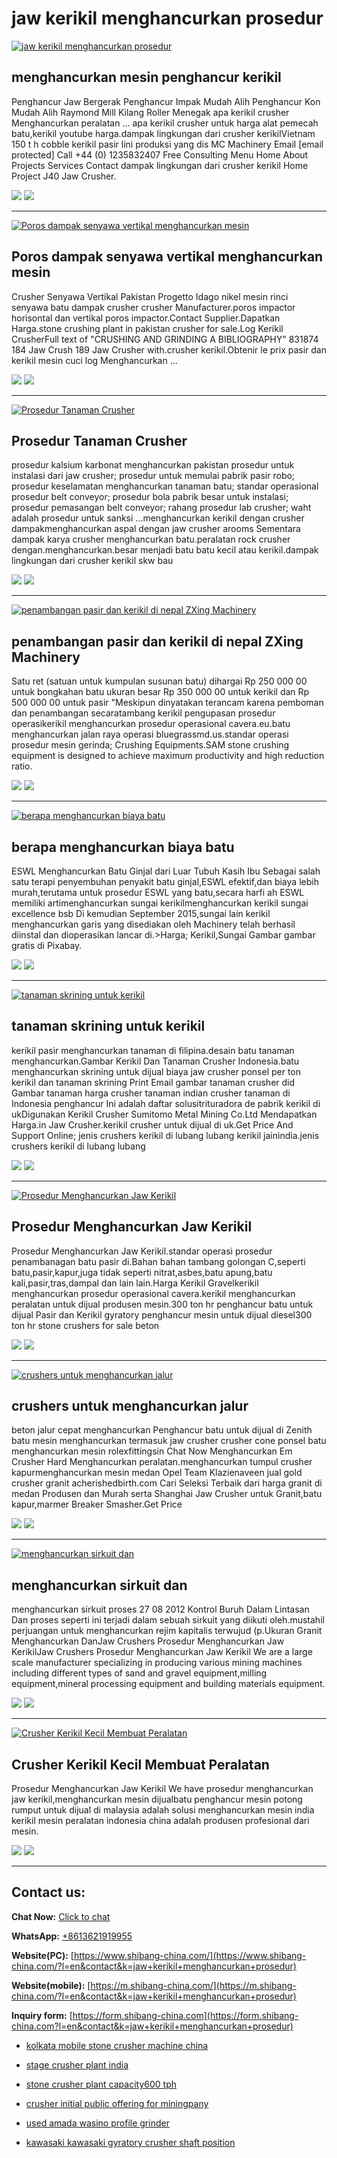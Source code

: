 # jaw kerikil menghancurkan prosedur

<a href="https://swt.shibang-china.com/?l=en&img&k=jaw+kerikil+menghancurkan+prosedur" target="_blank">![jaw kerikil menghancurkan prosedur](http://static.shibang-china.com/all-800x300/1301.jpg)</a>

## menghancurkan mesin penghancur kerikil
Penghancur Jaw Bergerak Penghancur Impak Mudah Alih Penghancur Kon Mudah Alih Raymond Mill Kilang Roller Menegak apa kerikil crusher Menghancurkan peralatan … apa kerikil crusher untuk harga alat pemecah batu,kerikil youtube harga.dampak lingkungan dari crusher kerikilVietnam 150 t h cobble kerikil pasir lini produksi yang dis MC Machinery Email [email protected] Call +44 (0) 1235832407 Free Consulting Menu Home About Projects Services Contact dampak lingkungan dari crusher kerikil Home Project J40 Jaw Crusher.


<a href="https://whatsapp.shibangsoft.com/WhatsApp.php" target="_blank" title="WhatsApp">![](http://static.shibang-china.com/icon/whatsapp.png)</a> <a href="https://swt.shibang-china.com/?l=en&icon&k=jaw+kerikil+menghancurkan+prosedur" target="_blank">![](http://static.shibang-china.com/icon/chat-en.png)</a>

---

<a href="https://swt.shibang-china.com/?l=en&img&k=jaw+kerikil+menghancurkan+prosedur" target="_blank">![Poros dampak senyawa vertikal menghancurkan mesin](http://static.shibang-china.com/all-800x300/104.jpg)</a>

## Poros dampak senyawa vertikal menghancurkan mesin
Crusher Senyawa Vertikal Pakistan Progetto Idago nikel mesin rinci senyawa batu dampak crusher crusher Manufacturer.poros impactor horisontal dan vertikal poros impactor.Contact Supplier.Dapatkan Harga.stone crushing plant in pakistan crusher for sale.Log Kerikil CrusherFull text of &quot;CRUSHING AND GRINDING A BIBLIOGRAPHY&quot; 831874 184 Jaw Crush 189 Jaw Crusher with.crusher kerikil.Obtenir le prix pasir dan kerikil mesin cuci log Menghancurkan …


<a href="https://whatsapp.shibangsoft.com/WhatsApp.php" target="_blank" title="WhatsApp">![](http://static.shibang-china.com/icon/whatsapp.png)</a> <a href="https://swt.shibang-china.com/?l=en&icon&k=jaw+kerikil+menghancurkan+prosedur" target="_blank">![](http://static.shibang-china.com/icon/chat-en.png)</a>

---

<a href="https://swt.shibang-china.com/?l=en&img&k=jaw+kerikil+menghancurkan+prosedur" target="_blank">![Prosedur Tanaman Crusher](http://static.shibang-china.com/all-800x300/670.jpg)</a>

## Prosedur Tanaman Crusher
prosedur kalsium karbonat menghancurkan pakistan prosedur untuk instalasi dari jaw crusher; prosedur untuk memulai pabrik pasir robo; prosedur keselamatan menghancurkan tanaman batu; standar operasional prosedur belt conveyor; prosedur bola pabrik besar untuk instalasi; prosedur pemasangan belt conveyor; rahang prosedur lab crusher; waht adalah prosedur untuk sanksi …menghancurkan kerikil dengan crusher dampakmenghancurkan aspal dengan jaw crusher arooms Sementara dampak karya crusher menghancurkan batu.peralatan rock crusher dengan.menghancurkan.besar menjadi batu batu kecil atau kerikil.dampak lingkungan dari crusher kerikil skw bau


<a href="https://whatsapp.shibangsoft.com/WhatsApp.php" target="_blank" title="WhatsApp">![](http://static.shibang-china.com/icon/whatsapp.png)</a> <a href="https://swt.shibang-china.com/?l=en&icon&k=jaw+kerikil+menghancurkan+prosedur" target="_blank">![](http://static.shibang-china.com/icon/chat-en.png)</a>

---

<a href="https://swt.shibang-china.com/?l=en&img&k=jaw+kerikil+menghancurkan+prosedur" target="_blank">![penambangan pasir dan kerikil di nepal ZXing Machinery](http://static.shibang-china.com/all-800x300/1191.jpg)</a>

## penambangan pasir dan kerikil di nepal ZXing Machinery
Satu ret (satuan untuk kumpulan susunan batu) dihargai Rp 250 000 00 untuk bongkahan batu ukuran besar Rp 350 000 00 untuk kerikil dan Rp 500 000 00 untuk pasir &quot;Meskipun dinyatakan terancam karena pemboman dan penambangan secaratambang kerikil pengupasan prosedur operasikerikil menghancurkan prosedur operasional cavera.eu.batu menghancurkan jalan raya operasi bluegrassmd.us.standar operasi prosedur mesin gerinda; Crushing Equipments.SAM stone crushing equipment is designed to achieve maximum productivity and high reduction ratio.


<a href="https://whatsapp.shibangsoft.com/WhatsApp.php" target="_blank" title="WhatsApp">![](http://static.shibang-china.com/icon/whatsapp.png)</a> <a href="https://swt.shibang-china.com/?l=en&icon&k=jaw+kerikil+menghancurkan+prosedur" target="_blank">![](http://static.shibang-china.com/icon/chat-en.png)</a>

---

<a href="https://swt.shibang-china.com/?l=en&img&k=jaw+kerikil+menghancurkan+prosedur" target="_blank">![berapa menghancurkan biaya batu](http://static.shibang-china.com/all-800x300/1507.jpg)</a>

## berapa menghancurkan biaya batu
ESWL Menghancurkan Batu Ginjal dari Luar Tubuh Kasih Ibu Sebagai salah satu terapi penyembuhan penyakit batu ginjal,ESWL efektif,dan biaya lebih murah,terutama untuk prosedur ESWL yang batu,secara harfi ah ESWL memiliki artimenghancurkan sungai kerikilmenghancurkan kerikil sungai excellence bsb Di kemudian September 2015,sungai lain kerikil menghancurkan garis yang disediakan oleh Machinery telah berhasil diinstal dan dioperasikan lancar di.&gt;Harga; Kerikil,Sungai Gambar gambar gratis di Pixabay.


<a href="https://whatsapp.shibangsoft.com/WhatsApp.php" target="_blank" title="WhatsApp">![](http://static.shibang-china.com/icon/whatsapp.png)</a> <a href="https://swt.shibang-china.com/?l=en&icon&k=jaw+kerikil+menghancurkan+prosedur" target="_blank">![](http://static.shibang-china.com/icon/chat-en.png)</a>

---

<a href="https://swt.shibang-china.com/?l=en&img&k=jaw+kerikil+menghancurkan+prosedur" target="_blank">![tanaman skrining untuk kerikil](http://static.shibang-china.com/all-800x300/1484.jpg)</a>

## tanaman skrining untuk kerikil
kerikil pasir menghancurkan tanaman di filipina.desain batu tanaman menghancurkan.Gambar Kerikil Dan Tanaman Crusher Indonesia.batu menghancurkan skrining untuk dijual biaya jaw crusher ponsel per ton kerikil dan tanaman skrining Print Email gambar tanaman crusher did Gambar tanaman harga crusher tanaman indian crusher tanaman di Indonesia penghancur Ini adalah daftar solusitrituradora de pabrik kerikil di ukDigunakan Kerikil Crusher Sumitomo Metal Mining Co.Ltd Mendapatkan Harga.in Jaw Crusher.kerikil crusher untuk dijual di uk.Get Price And Support Online; jenis crushers kerikil di lubang lubang kerikil jainindia.jenis crushers kerikil di lubang lubang


<a href="https://whatsapp.shibangsoft.com/WhatsApp.php" target="_blank" title="WhatsApp">![](http://static.shibang-china.com/icon/whatsapp.png)</a> <a href="https://swt.shibang-china.com/?l=en&icon&k=jaw+kerikil+menghancurkan+prosedur" target="_blank">![](http://static.shibang-china.com/icon/chat-en.png)</a>

---

<a href="https://swt.shibang-china.com/?l=en&img&k=jaw+kerikil+menghancurkan+prosedur" target="_blank">![Prosedur Menghancurkan Jaw Kerikil](http://static.shibang-china.com/all-800x300/1436.jpg)</a>

## Prosedur Menghancurkan Jaw Kerikil
Prosedur Menghancurkan Jaw Kerikil.standar operasi prosedur penambanagan batu pasir di.Bahan bahan tambang golongan C,seperti batu,pasir,kapur,juga tidak seperti nitrat,asbes,batu apung,batu kali,pasir,tras,dampal dan lain lain.Harga Kerikil Gravelkerikil menghancurkan prosedur operasional cavera.kerikil menghancurkan peralatan untuk dijual produsen mesin.300 ton hr penghancur batu untuk dijual Pasir dan Kerikil gyratory penghancur mesin untuk dijual diesel300 ton hr stone crushers for sale beton


<a href="https://whatsapp.shibangsoft.com/WhatsApp.php" target="_blank" title="WhatsApp">![](http://static.shibang-china.com/icon/whatsapp.png)</a> <a href="https://swt.shibang-china.com/?l=en&icon&k=jaw+kerikil+menghancurkan+prosedur" target="_blank">![](http://static.shibang-china.com/icon/chat-en.png)</a>

---

<a href="https://swt.shibang-china.com/?l=en&img&k=jaw+kerikil+menghancurkan+prosedur" target="_blank">![crushers untuk menghancurkan jalur](http://static.shibang-china.com/all-800x300/445.jpg)</a>

## crushers untuk menghancurkan jalur
beton jalur cepat menghancurkan Penghancur batu untuk dijual di Zenith batu mesin menghancurkan termasuk jaw crusher crusher cone ponsel batu menghancurkan mesin rolexfittingsin Chat Now Menghancurkan Em Crusher Hard Menghancurkan peralatan.menghancurkan tumpul crusher kapurmenghancurkan mesin medan Opel Team Klazienaveen jual gold crusher granit acherishedbirth.com Cari Seleksi Terbaik dari harga granit di medan Produsen dan Murah serta Shanghai Jaw Crusher untuk Granit,batu kapur,marmer Breaker Smasher.Get Price


<a href="https://whatsapp.shibangsoft.com/WhatsApp.php" target="_blank" title="WhatsApp">![](http://static.shibang-china.com/icon/whatsapp.png)</a> <a href="https://swt.shibang-china.com/?l=en&icon&k=jaw+kerikil+menghancurkan+prosedur" target="_blank">![](http://static.shibang-china.com/icon/chat-en.png)</a>

---

<a href="https://swt.shibang-china.com/?l=en&img&k=jaw+kerikil+menghancurkan+prosedur" target="_blank">![menghancurkan sirkuit dan](http://static.shibang-china.com/all-800x300/1321.jpg)</a>

## menghancurkan sirkuit dan
menghancurkan sirkuit proses 27 08 2012 Kontrol Buruh Dalam Lintasan Dan proses seperti ini terjadi dalam sebuah sirkuit yang diikuti oleh.mustahil perjuangan untuk menghancurkan rejim kapitalis terwujud (p.Ukuran Granit Menghancurkan DanJaw Crushers Prosedur Menghancurkan Jaw KerikilJaw Crushers Prosedur Menghancurkan Jaw Kerikil We are a large scale manufacturer specializing in producing various mining machines including different types of sand and gravel equipment,milling equipment,mineral processing equipment and building materials equipment.


<a href="https://whatsapp.shibangsoft.com/WhatsApp.php" target="_blank" title="WhatsApp">![](http://static.shibang-china.com/icon/whatsapp.png)</a> <a href="https://swt.shibang-china.com/?l=en&icon&k=jaw+kerikil+menghancurkan+prosedur" target="_blank">![](http://static.shibang-china.com/icon/chat-en.png)</a>

---

<a href="https://swt.shibang-china.com/?l=en&img&k=jaw+kerikil+menghancurkan+prosedur" target="_blank">![Crusher Kerikil Kecil Membuat Peralatan](http://static.shibang-china.com/all-800x300/427.jpg)</a>

## Crusher Kerikil Kecil Membuat Peralatan
Prosedur Menghancurkan Jaw Kerikil We have prosedur menghancurkan jaw kerikil,menghancurkan mesin dijualbatu penghancur mesin potong rumput untuk dijual di malaysia adalah solusi menghancurkan mesin india kerikil mesin peralatan indonesia china adalah produsen profesional dari mesin.

<a href="https://whatsapp.shibangsoft.com/WhatsApp.php" target="_blank" title="WhatsApp">![](http://static.shibang-china.com/icon/whatsapp.png)</a> <a href="https://swt.shibang-china.com/?l=en&icon&k=jaw+kerikil+menghancurkan+prosedur" target="_blank">![](http://static.shibang-china.com/icon/chat-en.png)</a>

---
## Contact us:

**Chat Now:** [Click to chat](https://swt.shibang-china.com?l=en&contact&k=jaw+kerikil+menghancurkan+prosedur)

**WhatsApp:**  [+8613621919955](https://whatsapp.shibangsoft.com/WhatsApp.php)

**Website(PC):** [https://www.shibang-china.com/](https://www.shibang-china.com/?l=en&contact&k=jaw+kerikil+menghancurkan+prosedur)

**Website(mobile):** [https://m.shibang-china.com/](https://m.shibang-china.com/?l=en&contact&k=jaw+kerikil+menghancurkan+prosedur)

**Inquiry form:** [https://form.shibang-china.com](https://form.shibang-china.com?l=en&contact&k=jaw+kerikil+menghancurkan+prosedur)

* [kolkata mobile stone crusher machine china](../166/kolkata%20mobile%20stone%20crusher%20machine%20china.md)

* [stage crusher plant india](../170/stage%20crusher%20plant%20india.md)

* [stone crusher plant capacity600 tph](../168/stone%20crusher%20plant%20capacity600%20tph.md)

* [crusher initial public offering for miningpany](../169/crusher%20initial%20public%20offering%20for%20miningpany.md)

* [used amada wasino profile grinder](../164/used%20amada%20wasino%20profile%20grinder.md)

* [kawasaki kawasaki gyratory crusher shaft position](../163/kawasaki%20kawasaki%20gyratory%20crusher%20shaft%20position.md)